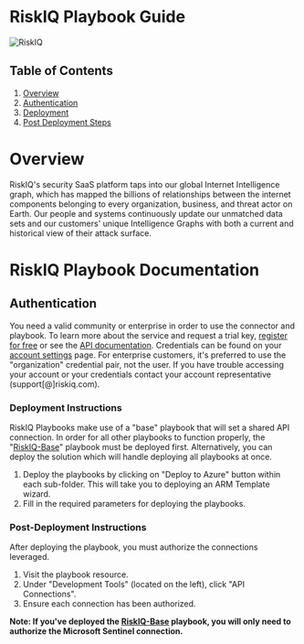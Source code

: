 # RiskIQ Playbook Guide

![RiskIQ](./riskiq.png)<br>

## Table of Contents

1. [Overview](#overview)
1. [Authentication](#authentication)
1. [Deployment](#deployment)
1. [Post Deployment Steps](#postdeployment)

<a name="overview">

# Overview
RiskIQ's security SaaS platform taps into our global Internet Intelligence graph, which has mapped the billions of relationships between the internet components belonging to every organization, business, and threat actor on Earth. Our people and systems continuously update our unmatched data sets and our customers' unique Intelligence Graphs with both a current and historical view of their attack surface.

# RiskIQ Playbook Documentation

<a name="authentication">

## Authentication
You need a valid community or enterprise in order to use the connector and playbook. To learn more about the service and request a trial key, [register for free](https://community.riskiq.com/) or see the [API documentation](https://api.passivetotal.org/index.html). Credentials can be found on your [account settings](https://community.riskiq.com/settings) page. For enterprise customers, it's preferred to use the "organization" credential pair, not the user. If you have trouble accessing your account or your credentials contact your account representative (support[@]riskiq.com).

<a name="deployment">

### Deployment Instructions
RiskIQ Playbooks make use of a "base" playbook that will set a shared API connection. In order for all other playbooks to function properly, the "[RiskIQ-Base](https://raw.githubusercontent.com/Azure/Azure-Sentinel/master/Solutions/RiskIQ/Playbooks/RiskIQ-Base/azuredeploy.json)" playbook must be deployed first. Alternatively, you can deploy the solution which will handle deploying all playbooks at once.

1. Deploy the playbooks by clicking on "Deploy to Azure" button within each sub-folder. This will take you to deploying an ARM Template wizard.
2. Fill in the required parameters for deploying the playbooks.

<a name="postdeployment">

### Post-Deployment Instructions
After deploying the playbook, you must authorize the connections leveraged.

1. Visit the playbook resource.
2. Under "Development Tools" (located on the left), click "API Connections".
3. Ensure each connection has been authorized.

**Note: If you've deployed the [RiskIQ-Base](https://raw.githubusercontent.com/Azure/Azure-Sentinel/master/Solutions/RiskIQ/Playbooks/RiskIQ-Base/azuredeploy.json) playbook, you will only need to authorize the Microsoft Sentinel connection.**
